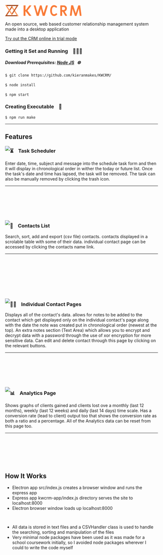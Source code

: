 <img width=50% src="https://github.com/kieranmakes/KWCRM/blob/crm-desktop-app/kwcrm-app/public/assets/word%20logo%20with%20abstract%20on%20side%20orange.png" alt='KWCRM'/>

<br>

An open source, web based customer relationship management system made into a desktop application

[Try out the CRM online in trial mode](https://kwcrm.herokuapp.com/)

    

    

### Getting it Set and Running &nbsp;&nbsp; 🏃🏾‍♂️

  ##### Download Prerequisites: [Node JS](https://nodejs.org/en/) &nbsp; 🌐

    $ git clone https://github.com/kieranmakes/KWCRM/ 

    $ node install

    $ npm start
    
 
### Creating Executable &nbsp;&nbsp; 🔫

    $ npm run make
    
 <hr>



## Features

  <img align="left" src="https://media.giphy.com/media/38UQZDj7URgZYAjS3t/giphy.gif">
  
  ### ⏳ &nbsp;&nbsp; Task Scheduler

  Enter date, time, subject and message into the schedule task form and then it will display in chronological order in wither the today or future list. Once the task's date and time has lapsed, the task will be removed. The task can also be manually removed by clicking the trash icon.   

---

<br><br><br><br><br>

  <img align="left" src="https://media.giphy.com/media/zWDF26WkikllHPgJNc/giphy.gif">

  ### 📁 &nbsp;&nbsp; Contacts List
  
  Search, sort, add and export (csv file) contacts. contacts displayed in a scrolable table with some of their data. individual contact page can be accessed by clicking the contacts name link.
  
---  
  
<br><br><br><br><br><br><br>
  
  <img align="left" src="https://media.giphy.com/media/8YWZoZXVFScOYYlOR7/giphy.gif">
  
  ### 🙋🏽‍ &nbsp;&nbsp; Individual Contact Pages
    
  Displays all of the contact's data. allows for notes to be added to the contact which get displayed only on the individual contact's page along with the date the note was created put in chronological order (newest at the top). An extra notes section (Text Area) which allows you to encrypt and decrypt data with a password through the use of xor encryption for more sensitive data. Can edit and delete contact through this page by clicking on the relevant buttons.
  
---  
  
<br><br><br><br><br>

  <img align="left" src="https://media.giphy.com/media/BDQtWZzi6KknoGjTSf/giphy.gif">

  ### 📊 &nbsp;&nbsp; Analytics Page
  
  Shows graphs of clients gained and clients lost ove a monthly (last 12 months), weekly (last 12 weeks) and daily (last 14 days) time scale. Has a conversion rate (lead to client) output too that shows the conversion rate as both a ratio and a percentage. All of the Analytics data can be reset from this page too.

---

<br><br><br><br><br>


## How It Works

* Electron app src/index.js creates a browser window and runs the express app
* Express app kwcrm-app/index.js directory serves the site to localhost:8000
* Electron browser window loads up localhost:8000

<br>

* All data is stored in text files and a CSVHandler class is used to handle the searching, sorting and manipulation of the files
* Very minimal node packages have been used as it was made for a school coursework initially, so I avoided node packages wherever I could to write the code myself
